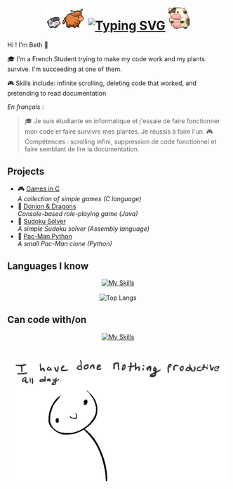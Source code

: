 <div align="center">
  <h1>
  <img 
    src="images/following-cow.gif" 
    width="90" 
    height="50"/>
  <a href="https://git.io/typing-svg" style="display: inline-block; vertical-align: middle;">
    <img 
      src="https://readme-typing-svg.demolab.com?font=VT323&size=35&pause=1000&color=9C0A0A&center=true&width=600&lines=Hi+there+!+Welcome+into+the+Chaos+!+%5E%5E" 
      alt="Typing SVG"
    />
  </a>
  <img 
    src="images/rowling-cow.gif" 
    width="50" 
    height="50"
  />
    </h1>
</div>

Hi ! I'm Beth 👋​

🎓 I'm a French Student trying to make my code work and my plants survive. I'm succeeding at one of them. 

🎮 Skills include: infinite scrolling, deleting code that worked, and pretending to read documentation​

*En français :*
> 🎓 Je suis étudiante en informatique et j'essaie de faire fonctionner mon code et faire survivre mes plantes. Je réussis à faire l'un.
> 🎮 Compétences : scrolling infini, suppression de code fonctionnel et faire semblant de lire la documentation.


## Projects

- 🎮 [Games in C](https://github.com/KitsuneNoMegami/Games-in-C)  
  *A collection of simple games (C language)*
- 🐉 [Donjon & Dragons](https://github.com/KitsuneNoMegami/DnD)  
  *Console-based role-playing game (Java)*
- 🧩 [Sudoku Solver](https://github.com/KitsuneNoMegami/Sudoku)  
  *A simple Sudoku solver (Assembly language)*
- 👾 [Pac-Man Python](https://github.com/KitsuneNoMegami/Py-man)  
  *A small Pac-Man clone (Python)*

## Languages I know 
<div align="center">
  
  [![My Skills](https://skillicons.dev/icons?i=c,cs,bash,html,css,js,py,java,sqlite)](https://skillicons.dev)
  </br>
  </br>
  ![Top Langs](https://github-readme-stats-silk-zeta-79.vercel.app/api/top-langs/?username=KitsuneNoMegami&theme=nightowl&layout=compact)
</div>

## Can code with/on
<div align="center">
  
[![My Skills](https://skillicons.dev/icons?i=linux,idea,vscode,vscodium,git,github,gitlab,godot&perline=4)](https://skillicons.dev)

</div>

# 
<div align="center">
  <img src="images/swing.gif"/>
</div>
